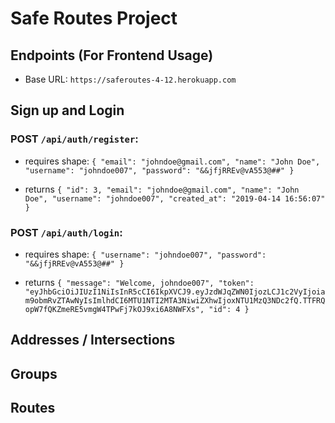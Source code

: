 # Safe Routes Project

## Endpoints (For Frontend Usage)

- Base URL: `https://saferoutes-4-12.herokuapp.com`

## Sign up and Login

### POST `/api/auth/register`:

- requires shape: `{ "email": "johndoe@gmail.com", "name": "John Doe", "username": "johndoe007", "password": "&&jfjRREv@vA553@##" }`

- returns `{ "id": 3, "email": "johndoe@gmail.com", "name": "John Doe", "username": "johndoe007", "created_at": "2019-04-14 16:56:07" }`

### POST `/api/auth/login`:

- requires shape: `{ "username": "johndoe007", "password": "&&jfjRREv@vA553@##" }`

- returns `{ "message": "Welcome, johndoe007", "token": "eyJhbGciOiJIUzI1NiIsInR5cCI6IkpXVCJ9.eyJzdWJqZWN0IjozLCJ1c2VyIjoiam9obmRvZTAwNyIsImlhdCI6MTU1NTI2MTA3NiwiZXhwIjoxNTU1MzQ3NDc2fQ.TTFRQopW7fQKZmeRE5vmgW4TPwFj7kOJ9xi6A8NWFXs", "id": 4 }`

## Addresses / Intersections

## Groups

## Routes
